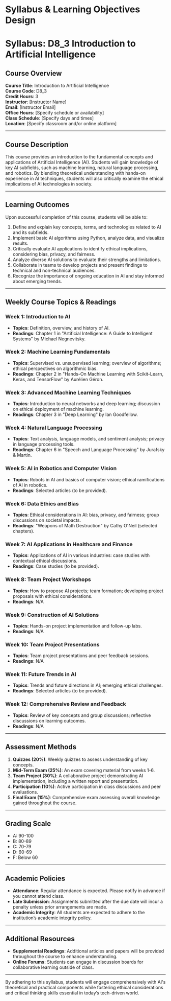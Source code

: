 Syllabus & Learning Objectives Design
=====================================

# Syllabus: D8_3 Introduction to Artificial Intelligence

## Course Overview

**Course Title**: Introduction to Artificial Intelligence  
**Course Code**: D8_3  
**Credit Hours**: 3  
**Instructor**: [Instructor Name]  
**Email**: [Instructor Email]  
**Office Hours**: [Specify schedule or availability]  
**Class Schedule**: [Specify days and times]  
**Location**: [Specify classroom and/or online platform]

---

## Course Description

This course provides an introduction to the fundamental concepts and applications of Artificial Intelligence (AI). Students will gain knowledge of key AI subfields, such as machine learning, natural language processing, and robotics. By blending theoretical understanding with hands-on experience in AI techniques, students will also critically examine the ethical implications of AI technologies in society.

---

## Learning Outcomes

Upon successful completion of this course, students will be able to:

1. Define and explain key concepts, terms, and technologies related to AI and its subfields.
2. Implement basic AI algorithms using Python, analyze data, and visualize results.
3. Critically evaluate AI applications to identify ethical implications, considering bias, privacy, and fairness.
4. Analyze diverse AI solutions to evaluate their strengths and limitations.
5. Collaborate in teams to develop projects and present findings to technical and non-technical audiences.
6. Recognize the importance of ongoing education in AI and stay informed about emerging trends.

---

## Weekly Course Topics & Readings

### Week 1: Introduction to AI
- **Topics**: Definition, overview, and history of AI.
- **Readings**: Chapter 1 in "Artificial Intelligence: A Guide to Intelligent Systems" by Michael Negnevitsky.

### Week 2: Machine Learning Fundamentals
- **Topics**: Supervised vs. unsupervised learning; overview of algorithms; ethical perspectives on algorithmic bias.
- **Readings**: Chapter 2 in "Hands-On Machine Learning with Scikit-Learn, Keras, and TensorFlow" by Aurélien Géron.

### Week 3: Advanced Machine Learning Techniques
- **Topics**: Introduction to neural networks and deep learning; discussion on ethical deployment of machine learning.
- **Readings**: Chapter 3 in "Deep Learning" by Ian Goodfellow.

### Week 4: Natural Language Processing
- **Topics**: Text analysis, language models, and sentiment analysis; privacy in language processing tools.
- **Readings**: Chapter 6 in "Speech and Language Processing" by Jurafsky & Martin.

### Week 5: AI in Robotics and Computer Vision
- **Topics**: Robots in AI and basics of computer vision; ethical ramifications of AI in robotics.
- **Readings**: Selected articles (to be provided).

### Week 6: Data Ethics and Bias
- **Topics**: Ethical considerations in AI: bias, privacy, and fairness; group discussions on societal impacts.
- **Readings**: "Weapons of Math Destruction" by Cathy O'Neil (selected chapters).

### Week 7: AI Applications in Healthcare and Finance
- **Topics**: Applications of AI in various industries: case studies with contextual ethical discussions.
- **Readings**: Case studies (to be provided).

### Week 8: Team Project Workshops
- **Topics**: How to propose AI projects; team formation; developing project proposals with ethical considerations.
- **Readings**: N/A

### Week 9: Construction of AI Solutions
- **Topics**: Hands-on project implementation and follow-up labs.
- **Readings**: N/A

### Week 10: Team Project Presentations
- **Topics**: Team project presentations and peer feedback sessions.
- **Readings**: N/A

### Week 11: Future Trends in AI
- **Topics**: Trends and future directions in AI; emerging ethical challenges.
- **Readings**: Selected articles (to be provided).

### Week 12: Comprehensive Review and Feedback
- **Topics**: Review of key concepts and group discussions; reflective discussions on learning outcomes.
- **Readings**: N/A

---

## Assessment Methods

1. **Quizzes (20%)**: Weekly quizzes to assess understanding of key concepts.
2. **Mid-Term Exam (25%)**: An exam covering material from weeks 1-6.
3. **Team Project (30%)**: A collaborative project demonstrating AI implementation, including a written report and presentation.
4. **Participation (10%)**: Active participation in class discussions and peer evaluations.
5. **Final Exam (15%)**: Comprehensive exam assessing overall knowledge gained throughout the course.

---

## Grading Scale

- A: 90-100
- B: 80-89
- C: 70-79
- D: 60-69
- F: Below 60

---

## Academic Policies

- **Attendance**: Regular attendance is expected. Please notify in advance if you cannot attend class.
- **Late Submission**: Assignments submitted after the due date will incur a penalty unless prior arrangements are made.
- **Academic Integrity**: All students are expected to adhere to the institution’s academic integrity policy.

---

## Additional Resources

- **Supplemental Readings**: Additional articles and papers will be provided throughout the course to enhance understanding.
- **Online Forums**: Students can engage in discussion boards for collaborative learning outside of class.

---

By adhering to this syllabus, students will engage comprehensively with AI's theoretical and practical components while fostering ethical considerations and critical thinking skills essential in today’s tech-driven world.